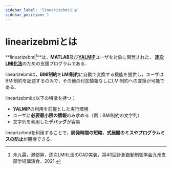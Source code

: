 ```yaml
---
sidebar_label: 'linearizebmiとは'
sidebar_position: 1
---
```


# linearizebmiとは

**linearizebmi[^1]**は，**MATLAB**及び[**YALMIP**](https://github.com/yalmip/YALMIP)ユーザを対象に開発された，
[**逐次LMI化法**](linearizebmi)のための支援プログラムである．

linearizebmiは，**BMI制約**を**LMI制約**に自動で変換する機能を提供し，ユーザはBMI制約を記述するのみで，その他の付加情報なしにLMI制約への変換が可能である．

linearizebmiは以下の特徴を持つ：
- **YALMIP**の利用を前提とした実行環境
- ユーザに**必要最小限の情報**のみ求める（例：BMI制約の文字列）
- 文字列を利用した**デバッグ**が容易

linearizebmiを利用することで，**開発時間の短縮**，**式展開のミスやプログラムミスの防止**が期待できる．


[^1]: 朱九霖，瀬部昇，逐次LMI化法のCAD実装，第40回計測自動制御学会九州支部学術講演会，2021.